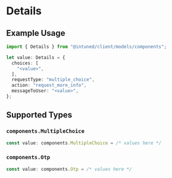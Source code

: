 # Details

## Example Usage

```typescript
import { Details } from "@intuned/client/models/components";

let value: Details = {
  choices: [
    "<value>",
  ],
  requestType: "multiple_choice",
  action: "request_more_info",
  messageToUser: "<value>",
};
```

## Supported Types

### `components.MultipleChoice`

```typescript
const value: components.MultipleChoice = /* values here */
```

### `components.Otp`

```typescript
const value: components.Otp = /* values here */
```

